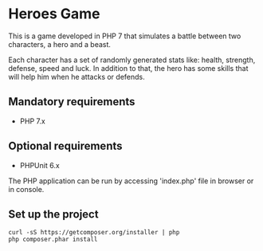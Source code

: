 # Heroes Game

This is a game developed in PHP 7 that simulates a battle between two characters, a hero and a beast.

Each character has a set of randomly generated stats like: health, strength, defense, speed and luck. In addition to that, the hero has some skills that will help him when he attacks or defends. 

## Mandatory requirements

* PHP 7.x

## Optional requirements

* PHPUnit 6.x

The PHP application can be run by accessing 'index.php' file in browser or in console.

## Set up the project
    curl -sS https://getcomposer.org/installer | php
    php composer.phar install
